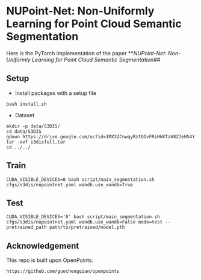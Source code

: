 # NUPoint-Net: Non-Uniformly Learning for Point Cloud Semantic Segmentation
Here is the PyTorch implementation of the paper **_NUPoint-Net: Non-Uniformly Learning for Point Cloud Semantic Segmentation_##

## Setup
- Install packages with a setup file
```
bash install.sh
```
- Dataset
```
mkdir -p data/S3DIS/
cd data/S3DIS
gdown https://drive.google.com/uc?id=1MX3ZCnwqyRztG1vFRiHkKTz68ZJeHS4Y
tar -xvf s3disfull.tar
cd ../../
```

## Train
```
CUDA_VISIBLE_DEVICES=0 bash script/main_segmentation.sh cfgs/s3dis/nupointnet.yaml wandb.use_wandb=True
```
## Test
```
CUDA_VISIBLE_DEVICES='0' bash script/main_segmentation.sh cfgs/s3dis/nupointnet.yaml wandb.use_wandb=False mode=test --pretrained_path path/to/pretrained/model.pth
```


## Acknowledgement
This repo is built upon OpenPoints.
```
https://github.com/guochengqian/openpoints
```
